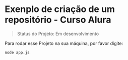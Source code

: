 # Exenplo de criação de um repositório - Curso Alura

> Status do Projeto: Em desenvolvimento

Para rodar esse Projeto na sua máquina, por favor digite:

```
node app.js
```
